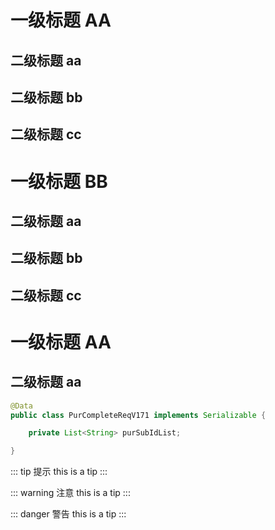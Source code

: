 # 一级标题 AA

## 二级标题 aa

## 二级标题 bb

## 二级标题 cc

# 一级标题 BB

## 二级标题 aa

## 二级标题 bb

## 二级标题 cc

# 一级标题 AA

## 二级标题 aa


```java
@Data
public class PurCompleteReqV171 implements Serializable {

    private List<String> purSubIdList;

}
```


::: tip 提示
this is a tip
:::

::: warning 注意
this is a tip
:::

::: danger 警告
this is a tip
:::
